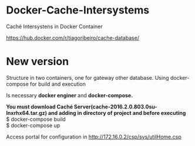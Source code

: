 # Docker-Cache-Intersystems
Caché Intersystens in Docker Container

https://hub.docker.com/r/tiagoribeiro/cache-database/

# New version
Structure in two containers, one for gateway other database.
Using docker-compose for build and execution

Is necessary **docker enginer** and **docker-compose.**

**You must download Caché Server(cache-2016.2.0.803.0su-lnxrhx64.tar.gz) and adding in directory of project and before executing**<br>
$ docker-compose build<br>
$ docker-compose up<br>

Access portal for configuration in http://172.16.0.2/csp/sys/utilHome.csp


